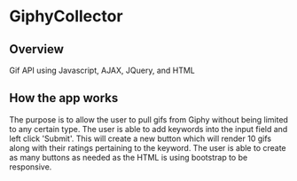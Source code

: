 # GiphyCollector

## Overview
Gif API using Javascript, AJAX, JQuery, and HTML

## How the app works
The purpose is to allow the user to pull gifs from Giphy without being limited to any certain type. The user is able to add keywords into the input field and left click 'Submit'. This will create a new button which will render 10 gifs along with their ratings pertaining to the keyword. The user is able to create as many buttons as needed as the HTML is using bootstrap to be responsive.
